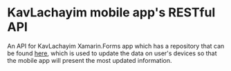 <h1><b>KavLachayim mobile app's RESTful API</h1></b>

An API for KavLachayim Xamarin.Forms app which has a repository that can be found <a href="https://www.github.com/Harelo/KavLachayim">here</a>, which is used to update the data on 
user's devices so that the mobile app will present the most updated information.
